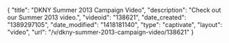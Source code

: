 {
    "title": "DKNY Summer 2013 Campaign Video",
    "description": "Check out our Summer 2013 video.",
    "videoid": "138621",
    "date_created": "1389297105",
    "date_modified": "1418181140",
    "type": "captivate",
    "layout": "video",
    "url": "\/v\/dkny-summer-2013-campaign-video\/138621"
}